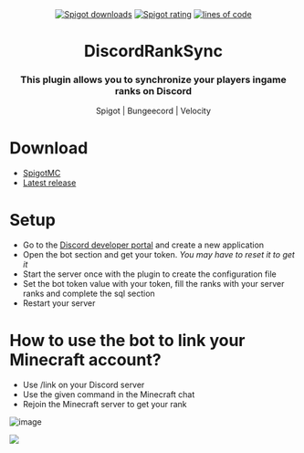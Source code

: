 <div align="center">
  <a href="https://www.spigotmc.org/resources/111546/"><img src="https://img.shields.io/spiget/downloads/111546?label=Spigot%20downloads" alt="Spigot downloads"></a>
<a href="https://www.spigotmc.org/resources/111546/reviews"><img src="https://img.shields.io/spiget/rating/111546?label=Spigot%20rating" alt="Spigot rating"></a>
  <a href="https://jitpack.io/#BebeDlaStreat/DiscordRankSync"><img src="https://sloc.xyz/github/BebeDlaStreat/DiscordRankSync" alt="lines of code"></a>  
</div>

<h1 align="center">DiscordRankSync</h1>
<h3 align="center">This plugin allows you to synchronize your players ingame ranks on Discord</h3>
<p align="center">Spigot | Bungeecord | Velocity</p>

# Download
- [SpigotMC](https://www.spigotmc.org/resources/discordranksync.111546/)
- [Latest release](https://github.com/BebeDlaStreat/DiscordRankSync/releases)

# Setup
- Go to the <a href="https://discord.com/developers/applications">Discord developer portal</a> and create a new application
- Open the bot section and get your token. <i>You may have to reset it to get it</i>
- Start the server once with the plugin to create the configuration file
- Set the bot token value with your token, fill the ranks with your server ranks and complete the sql section
- Restart your server

# How to use the bot to link your Minecraft account?
- Use /link on your Discord server
- Use the given command in the Minecraft chat
- Rejoin the Minecraft server to get your rank

![image](https://github.com/BebeDlaStreat/DiscordRankSync/assets/114857048/2804e405-5589-49ec-8283-f7222e422453)
  

<img align="center" src="https://bstats.org/signatures/bukkit/DiscordRankSync.svg">
